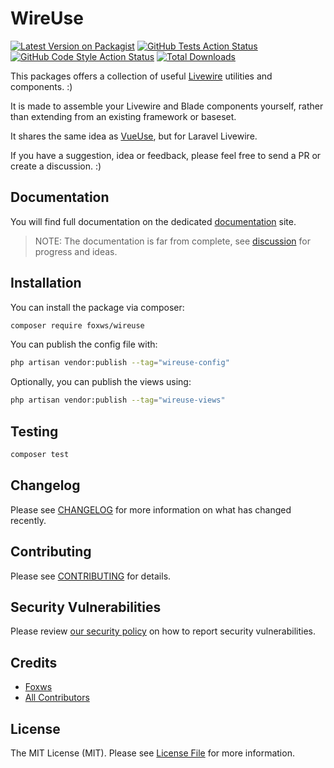 # WireUse

[![Latest Version on Packagist](https://img.shields.io/packagist/v/foxws/wireuse.svg?style=flat-square)](https://packagist.org/packages/foxws/wireuse)
[![GitHub Tests Action Status](https://img.shields.io/github/actions/workflow/status/foxws/wireuse/run-tests.yml?branch=3.x&label=tests&style=flat-square)](https://github.com/foxws/wireuse/actions?query=workflow%3Arun-tests+branch%3A3.x)
[![GitHub Code Style Action Status](https://img.shields.io/github/actions/workflow/status/foxws/wireuse/fix-php-code-style-issues.yml?branch=3.x&label=code%20style&style=flat-square)](https://github.com/foxws/wireuse/actions?query=workflow%3A"Fix+PHP+code+style+issues"+branch%3A3.x)
[![Total Downloads](https://img.shields.io/packagist/dt/foxws/wireuse.svg?style=flat-square)](https://packagist.org/packages/foxws/wireuse)

This packages offers a collection of useful [Livewire](https://livewire.laravel.com/) utilities and components. :)

It is made to assemble your Livewire and Blade components yourself, rather than extending from an existing framework or baseset.

It shares the same idea as [VueUse](https://vueuse.org/), but for Laravel Livewire.

If you have a suggestion, idea or feedback, please feel free to send a PR or create a discussion. :)

## Documentation

You will find full documentation on the dedicated [documentation](https://foxws.nl/projects/wireuse) site.

> NOTE: The documentation is far from complete, see [discussion](https://github.com/foxws/wireuse/discussions/3) for progress and ideas.

## Installation

You can install the package via composer:

```bash
composer require foxws/wireuse
```

You can publish the config file with:

```bash
php artisan vendor:publish --tag="wireuse-config"
```

Optionally, you can publish the views using:

```bash
php artisan vendor:publish --tag="wireuse-views"
```

## Testing

```bash
composer test
```

## Changelog

Please see [CHANGELOG](CHANGELOG.md) for more information on what has changed recently.

## Contributing

Please see [CONTRIBUTING](CONTRIBUTING.md) for details.

## Security Vulnerabilities

Please review [our security policy](../../security/policy) on how to report security vulnerabilities.

## Credits

- [Foxws](https://github.com/foxws)
- [All Contributors](../../contributors)

## License

The MIT License (MIT). Please see [License File](LICENSE.md) for more information.
